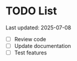 # TODO List

Last updated: 2025-07-08

- [ ] Review code
- [ ] Update documentation
- [ ] Test features

<!-- Last updated: 2025-07-14 -->
